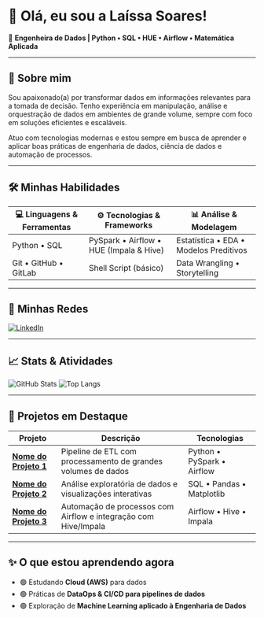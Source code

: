 # 👋 Olá, eu sou a Laíssa Soares!  

🎯 **Engenheira de Dados | Python • SQL • HUE • Airflow • Matemática Aplicada**

---

## 🚀 Sobre mim
Sou apaixonado(a) por transformar dados em informações relevantes para a tomada de decisão. Tenho experiência em manipulação, análise e orquestração de dados em ambientes de grande volume, sempre com foco em soluções eficientes e escaláveis.

Atuo com tecnologias modernas e estou sempre em busca de aprender e aplicar boas práticas de engenharia de dados, ciência de dados e automação de processos.

---

## 🛠️ Minhas Habilidades

| 💻 Linguagens & Ferramentas | ⚙️ Tecnologias & Frameworks | 📊 Análise & Modelagem |
|----------------------------|----------------------------|-----------------------|
| Python • SQL                | PySpark • Airflow • HUE (Impala & Hive) | Estatística • EDA • Modelos Preditivos |
| Git • GitHub • GitLab       | Shell Script (básico)      | Data Wrangling • Storytelling |

---

## 🔗 Minhas Redes
[![LinkedIn](https://img.shields.io/badge/-LinkedIn-blue?logo=linkedin&logoColor=white)](https://www.linkedin.com/in/laissabiia)  

---

## 📈 Stats & Atividades
![GitHub Stats](https://github-readme-stats.vercel.app/api?username=seu-usuario&show_icons=true&theme=default&hide_title=true&count_private=true)
![Top Langs](https://github-readme-stats.vercel.app/api/top-langs/?username=seu-usuario&layout=compact&hide_title=true)

---

## 📂 Projetos em Destaque

| Projeto | Descrição | Tecnologias |
|----------|-----------|-------------|
| **[Nome do Projeto 1](link-do-repo)** | Pipeline de ETL com processamento de grandes volumes de dados | Python • PySpark • Airflow |
| **[Nome do Projeto 2](link-do-repo)** | Análise exploratória de dados e visualizações interativas | SQL • Pandas • Matplotlib |
| **[Nome do Projeto 3](link-do-repo)** | Automação de processos com Airflow e integração com Hive/Impala | Airflow • Hive • Impala |

---

## ✨ O que estou aprendendo agora
- 🟢 Estudando **Cloud (AWS)** para dados
- 🟢 Práticas de **DataOps & CI/CD para pipelines de dados**
- 🟢 Exploração de **Machine Learning aplicado à Engenharia de Dados**
